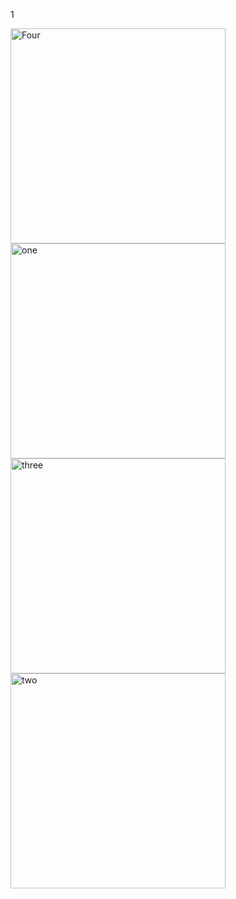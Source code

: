 1

<img width="344" alt="Four" src="https://user-images.githubusercontent.com/49156359/143307512-2b13868d-6303-4c55-9e54-53e2811e4ba5.png">
<img width="344" alt="one" src="https://user-images.githubusercontent.com/49156359/143307538-4567823f-ca8d-4f9a-8ba7-29064467713a.png">
<img width="344" alt="three" src="https://user-images.githubusercontent.com/49156359/143307540-b4ef153b-a601-446b-8a81-2cfc1b848f31.png">
<img width="344" alt="two" src="https://user-images.githubusercontent.com/49156359/143307543-15a39695-f1cd-4bc8-87e3-366f384333b0.png">
